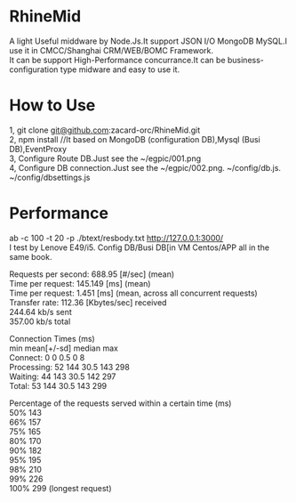 RhineMid
========

A light Useful middware by Node.Js.It support JSON I/O  MongoDB  MySQL.I use it in CMCC/Shanghai CRM/WEB/BOMC Framework.  
It can be support High-Performance concurrance.It can be business-configuration type midware and easy to use it.
 
How to Use
========
1, git clone git@github.com:zacard-orc/RhineMid.git  
2, npm install //It based on MongoDB (configuration DB),Mysql (Busi DB),EventProxy  
3, Configure Route DB.Just see the ~/egpic/001.png  
4, Configure DB connection.Just see the ~/egpic/002.png. ~/config/db.js. ~/config/dbsettings.js  


Performance
========
ab -c 100 -t 20 -p ./btext/resbody.txt http://127.0.0.1:3000/                        
I test by Lenove E49/i5. Config DB/Busi DB[in VM Centos/APP all in the same book.    
                                                                                     
Requests per second:    688.95 [#/sec] (mean)                                        
Time per request:       145.149 [ms] (mean)                                          
Time per request:       1.451 [ms] (mean, across all concurrent requests)            
Transfer rate:          112.36 [Kbytes/sec] received                                 
                        244.64 kb/s sent                                             
                        357.00 kb/s total                                            
                                                                                     
Connection Times (ms)                                                                
              min  mean[+/-sd] median   max                                          
Connect:        0    0   0.5      0       8                                          
Processing:    52  144  30.5    143     298                                          
Waiting:       44  143  30.5    142     297                                          
Total:         53  144  30.5    143     299                                          
                                                                                     
Percentage of the requests served within a certain time (ms)                         
  50%    143                                                                         
  66%    157                                                                         
  75%    165                                                                         
  80%    170                                                                         
  90%    182                                                                         
  95%    195                                                                         
  98%    210                                                                         
  99%    226                                                                         
 100%    299 (longest request)                                                       